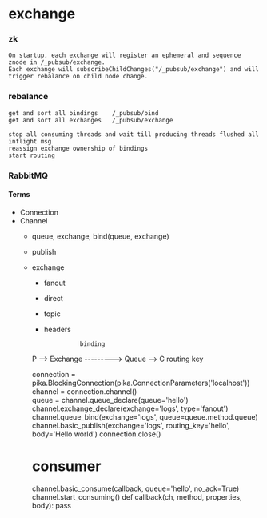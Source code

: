 # exchange

### zk

    On startup, each exchange will register an ephemeral and sequence znode in /_pubsub/exchange.
    Each exchange will subscribeChildChanges("/_pubsub/exchange") and will trigger rebalance on child node change.

### rebalance

    get and sort all bindings    /_pubsub/bind
    get and sort all exchanges   /_pubsub/exchange

    stop all consuming threads and wait till producing threads flushed all inflight msg
    reassign exchange ownership of bindings
    start routing

### RabbitMQ

#### Terms

- Connection
- Channel
  - queue, exchange, bind(queue, exchange)
  - publish
  - exchange
    - fanout
    - direct
    - topic
    - headers


                    binding
    P --> Exchange ---------> Queue --> C
                    routing
                    key


    connection = pika.BlockingConnection(pika.ConnectionParameters('localhost')) 
    channel = connection.channel()  
    queue = channel.queue_declare(queue='hello')  
    channel.exchange_declare(exchange='logs', type='fanout')
    channel.queue_bind(exchange='logs', queue=queue.method.queue)
    channel.basic_publish(exchange='logs', routing_key='hello', body='Hello world')
    connection.close()

    # consumer
    channel.basic_consume(callback,  queue='hello', no_ack=True)  
    channel.start_consuming()
    def callback(ch, method, properties, body):
        pass
